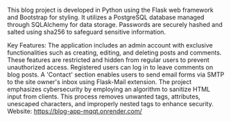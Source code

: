 This blog project is developed in Python using the Flask web framework and Bootstrap for styling. It utilizes a PostgreSQL database managed through SQLAlchemy for data storage. Passwords are securely hashed and salted using sha256 to safeguard sensitive information.

Key Features:
The application includes an admin account with exclusive functionalities such as creating, editing, and deleting posts and comments. These features are restricted and hidden from regular users to prevent unauthorized access.
Registered users can log in to leave comments on blog posts. A 'Contact' section enables users to send email forms via SMTP to the site owner's inbox using Flask-Mail extension.
The project emphasizes cybersecurity by employing an algorithm to sanitize HTML input from clients. This process removes unwanted tags, attributes, unescaped characters, and improperly nested tags to enhance security.
Website: https://blog-app-mqqt.onrender.com/
